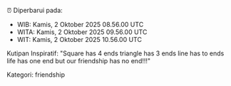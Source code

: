 ⏰ Diperbarui pada:
- WIB: Kamis, 2 Oktober 2025 08.56.00 UTC
- WITA: Kamis, 2 Oktober 2025 09.56.00 UTC
- WIT: Kamis, 2 Oktober 2025 10.56.00 UTC

Kutipan Inspiratif:
"Square has 4 ends triangle has 3 ends line has to ends life has one end but our friendship has no end!!!"


Kategori: friendship

